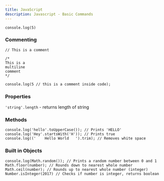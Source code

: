 ```yaml
---
title: JavaScript
description: Javascript - Basic Commands
---
```




```console.log(5)```

### Commenting

```// This is a comment```

```
/*
This is a 
multiline
comment
*/
```

```console.log(5 // this is a comment inside code);```

### Properties

```'string'.length``` - returns length of string

### Methods

```
console.log('hello'.toUpperCase()); // Prints 'HELLO'
console.log('Hey'.startsWith('H')); // Prints true
console.log(('    Hello World   ').trim); // Removes white space 
```


### Built in Objects

```
console.log(Math.random()); // Prints a random number between 0 and 1
Math.floor(number); // Rounds down to nearest whole number
Math.ceil(number); // Rounds up to nearest whole number (integer)
Number.isInteger(2017) // Checks if number is integer, returns boolean
```